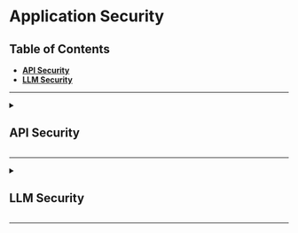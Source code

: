 # Application Security

## Table of Contents
- <b>[API Security](#api-security)</b>
- <b>[LLM Security](#llm-security)</b>

---
<details>
  <summary> <h2>API Security</h2> </summary>

### Key Concepts
- [3 Pillars of API Security](#3-pillars-of-api-security)
- [Securing API Servers](#securing-api-servers)
- [PCI-DSS Compliance](#pci-dss-compliance)
- [OWASP API Top 10](#owasp-api-top-10)

<br>

### 3 Pillars of API Security

<details>
  <summary> <b>Governance: Developing Secure APIs</b> </summary>
  
  <ul>
    <li><b>Benefits: </b>Establish consistency, Set expectations, Establishing standard processes, Enforcing security</li>
    <li><b>Awareness: </b>Know your APIs (e.g., infrastructure), Know your data (e.g., access), Know your risks</li>
    <ul>
      <li>Get Full Inventory of APIs: Purpose, Owner, Documentation</li>
      <li>Standardize & Enforce API Deployment Process: Ensure APIs are deployed after proper validation and approval, Enforce governance via Gateway & Marketplace</li>
      <li>Mandate API Documentation: Ensure APIs are consistent and reusable, Define documentation requirements</li>
      <li>Create API Development Standards: Style guides, Authentication requirements, Versioning, PII tracking</li>
      <li>Threat Modeling: 
        <ul>
          <li>Identify: APIs, Business flows, Data, Access Paths</li>
          <li>Assess: Vulnerabilities, Logic flaws, Access controls, 3rd party risk</li>
          <li>Probability: Examine likelihood of attack</li>
          <li>Impact: Understand Damage, Loss, Consequences of attack</li>
          <li>Mitigation: Develop a plan to address the risk</li>
        </ul>
      </li>
    </ul>
    <li><b>Policy: </b>Engineering process (e.g., dev & deploy), API documentation, Style guides</li>
    <ul>
      <li>Design Guides: Promote Governance, Consistency</li>
        <ul>
          <li>Authentication: type (basic, token, certificate), how to implement</li>
          <li>Authorization: Who has access to what, Enforcement policies</li>
          <li>Naming Conventions: URIs as nouns, Methods as verbs, Pluralization, Hierarchy, Case, Language, No jargon/abbreviations</li>
          <li>Error Codes: Status codes, Reference ID, Human readable messages</li>
          <li>Versioning: When to implement vs. not, Version types</li>
          <li>Units, Formats, Standards: Date/time formats, Timezones</li>
        </ul>
    </ul>
  </ul>
</details>

<details>
  <summary> <b>Testing: Ensuring APIs are Free from Flaws</b> </summary>

<ul>
  <li><b>API-First Testing: </b> Evaluate the API layer independent from the Web/Mobile App layer.</li>
  <li><b>API Pentesting Regiment:</b> Reconnaissance, Scanning, Endpoint Analysis, Authentication, Authorization, Assets Management, Injection, Mass Assignment, Rate-Limiting</li>
  <li><b>PenTesting Categories:</li>
    <ul>
      <li>API Security: Unsecure Endpoints, Authentication exploits, Enumeration, DOS & Rate-limiting, Missing TLS/SSL issues, Fuzzing/Injection, Fuzzing/Input validation, Server-side resource forgery, Server properties leaks</li>
      <li>Data Security: Access Control, Excessive/Sensitive data exposure, PII/PHI/PCI-DSS data, File/Directory exposure, Encryption At-Rest, Data exfiltration</li>
      <li>Business Logic: Cross-account access, API function abuse, Role-based access control, Pen-testing</li>
    </ul>
</ul>

</details>

<details>
  <summary> <b>Monitoring: Discovering Threats in Production</b> </summary>

<ul>
  <li><b>Runtime Protection: </b>Policy enforcement, Authentication, Traffic filtering</li>
  <li><b>Threat Detection: </b>Fraudulent traffic, Distributed attacks, Incident response </li>
  <li><b>Control Validation: </b>Verify API controls, Uncover anomalies</li>
  <li><b>Monitoring Approaches:</b>
    <ul>
      <li>Proactive (Blocking): API Gateway, Web App Firewall</li>
      <li>Reactive (Alerting): Logging, SIEM, Runtime API Threat Management</li>
    </ul>
  </li>
  <li><b>API Discovery:</b>
    <ul>
      <li>Monitoring can aid API inventory efforts: Identify API endpoints in use, Discover undocumented/unknown APIs</li>
      <li>Comprehensive discovery requires more resources: API Gateway, WAP, Code repository, Application testing, Crawling</li>
      <li>Reliance on traffic-based discovery misses: Internal API traffic unseen by traffic analysis tool, Pre-prod APIs, Unexercised endpoints</li>
    </ul>
  </li>
  <li><b>Limitations of Monitoring:</b>
    <ul>
      <li>Difficult to get full visibility: Requires sensors at every network segment</li>
      <li>High false-positive rate on threat detection: Live traffic contains limited context</li>
      <li>SaaS-based monitoring requres data share with 3rd parties: Increased privacy concern, bandwidth requirements</li>
      <li>Traffic-blocking solutions (e.g., firewalls) add latency</li>
    </ul>
  </li>
</ul>

</details>

<br>

### Securing API Servers 

 <details>
  <summary> <b>⚔️ CORS (Cross-Origin Resource Sharing)</b> </summary>
   
  <ul>
    <li>CORS is an HTTP-header based mechanism that allows a server to indicate any origins (domain, scheme, or port) other than its own from which a browser should permit loading resources. CORS defines what responses are allowed (e.g., POST, GET, DELETE), and from where (e.g., UI), using Origins, Credentials, Methods, and Headers. The CORS mechanism supports secure cross-origin requests and data transfers between browsers and web servers. </li>
    <li>The Cross Origin Site Policy header governs whether content can be mixed between locations.</li>
    <li>Why use CORS?
      <ul>
        <li>You have an API or web server with assets you want to protect (e.g., user data, intellectual property, branding).</li>
        <li>You don't want anyone to impersonate you.</li>
      </ul>
    </li>
    <li>CORS Response Headers:
      <ul>
        <li>Access-Control-Allow-Origin</li>
        <li>Access-Control-Allow-Credentials</li>
        <li>Access-Control-Expose-Headers</li>
        <li>Access-Control-Max-Age</li>
        <li>Access-Control-Allow-Methods</li>
        <li>Access-Control-Allow-Headers</li>
      </ul>
    </li>
  </ul>
  
 </details>

 <details>
  <summary> <b>🛑 Error Disclosure</b> </summary>
   
  <ul>
    <li>Handling errors is necessary, however it is important to review the error messaging to ensure you are not giving away information that could make it easier to attack your system. Ideally you want to have a set of error messages for developers to debug the system that is separate from what the end customers see. Design error handling with operational mindset of "how can this be used maliciously."</li>
    <li>Types of Generic Error Messages:</li>
    <ul>
      <li>"Something Went Wrong" (e.g., messages: [{type: "ERROR", key: "", value: "Check the email id."}])</li>
      <li>Brand Approach: "404 + Image" Error for anything you cannot access, whether or not it actually exists. In this way, the end user is not given more information than is necessary (i.e., "unauthorized").</li>
    </ul>
    <li>Error Handling Best Practices:</li>
    <ul>
      <li>Do's: Error early, Log the error, Include useful information for developers in the error, Display something specifically crafted for users in the error</li>
      <li>Don'ts: Bypass erros, Expose developer information to customers</li>
    </ul>
  </ul>
  
</details>

 <details>
  <summary> <b>💦 Server Information Leak</b> </summary>
   
  <ul>
    <li>A server information leak is anything that advertises the technology stack to external parties. Typically this advertisement is in the headers, as web servers advertise in headers by default, as well as appliances, caching, and cloud providers.</li>
    <li>Header Analysis:</li>
    <ul>
      <li>Use a client to access the API (nothing cached).</li>
      <li>Headers will be returned in a client or programming language.</li>
      <li>Look for Server, X-Powered-By, X-Version.</li>
    </ul>
  </ul>
  
</details>
 
 <details>
  <summary> <b>🍪 Insecure Cookies</b> </summary>
   
  <ul>
    <li>Insecure cookies are cookies stored without restrictive security settings, as well as including unecessary information within the cookie. Because cookies are cumulative, it will keep as much information sent from the server in an additive manner.</li>
    <li>Cookie Decoding: Find interesting keys/fields, Sort data types (e.g., Unique ID string, Numeric ID, Booleans, Encoded data), Decoding data (e.g., Delimiters, Base64 decode)</li>
    <li>Cookie Issues:</li>
    <ul>
      <li>Cookie forgine/Fuzzing (Trusting cookie data)</li>
      <li>Data harvesting, different site (http only + no domains)</li>
      <li>Data harvesting via XSS (http only)</li>
      <li>Data harvesting in-transit (secure flag)</li>
    </ul>
    <li>Solutions:</li>
    <ul>
      <li>Treat cookies as untrusted user data.</li>
      <li>Be restrictive on what data is stored in cookies.</li>
      <li>Analyze cookies from an offensive mindset.</li>
      <li>Add timeout on cookies.</li>
      <li>Add HTTP Only flag to prevent JS from other sites reading the cookies.</li>
      <li>Set a secure flag so that the cookie can't be read in-transit.</li>
    </ul>
  </ul>
  
</details>

 <details>
  <summary> <b>🛤️ Path Traversal</b> </summary>
   
  <ul>
    <li>Path traversal is anything that allows an attacker access to unintented paths on a server (e.g., /etc/passwd). This includes directory traversal and direct file access/reference.</li>
    <li>Common Painpoints: Dynamic file-includes which introduce runtime vulnerabilities, Loose Spec "str", Input data validation, Server config (e.g., Directory listings, Allowed include paths)</li>
    <li>Solutions:</li>
    <ul>
      <li>Input Sanitization: Specify what is allowed (ENUM, Array, List). Don't try to filter out bad.  Harden specs (e.g., max string length).</li>
      <li>Disable server directory listings.</li>
      <li>Don't store anything sensitive at web root (e.g., env configs, readme's, .git, .rsa).</li>
      <li>Hardening server configurations. Put web root on a separate drive from system.</li>
      <li>Remove variables from paths in source code.</li>
      <li>When in doubt, return ERROR.</li>
      <li>Defensive coding.</li>
    </ul>
  </ul>
  
</details>

 <details>
  <summary> <b>⏲️ Rate-Limiting</b> </summary>
   
  <ul>
    <li>Rate-limiting involves setting limitations on inbound requests to ensure service availability and reliability, as well as budgetary restrictions.</li>
    <li>Solutions:</li>
    <ul>
      <li>Set RateLimit Headers: RateLimit-Limit: 10, RateLimit-Remaining: 1, RateLimit-Reset: 7.</li>
      <li>HTTP Status: 429 (too many requests)</li>
      <li>Scope: User, Origin, Global, Resource, Endpoint</li>
      <li>Server-Side Throttling</li>
      <li>Limiting in Layers: Gateway/Network Appliance, Service, Server, Endpoint, User, Client Signature, Quota, Logic</li>
    </ul>
    <li>Additional Tips:</li>
    <ul>
      <li>Avoid using relational SQL operations to manage throttling.</li>
      <li>Avoid using disk operations.</li>
      <li>Include IP with User.</li>
      <li>Use cache where appropriate (e.g., same query). Example throttle solution: memcache-style (key = user, value = scope, TTL, time frame of throttle). Example cache solution: memcache/key-value store (key = query hash, value = result, TTL = short time window).</li>
    </ul>
  </ul>
  
</details>

<br>

### PCI-DSS Compliance 

<p align='center'><img src='https://github.com/kariemoorman/learn-cybersecurity/blob/main/images/pci-dss_requirements.png' alt='pci' /></p>

<details>
  <summary>2.2.7 Admin Console Access</summary>
  <br>
  <p>"[A]ll non console administrative access is encrypted using strong cryptography." </p>
  <p>Encrypted admin console access is required, not just for browser based UIs, but also for application programming interfaces or APIs.</p> 

  <p align='center'><img src='https://github.com/kariemoorman/learn-cybersecurity/blob/main/images/pci_2-2-7.png' alt='pci-277' /></p>

</details>

<details>
  <summary>6.0 Secure Software & Apps</summary>
  <br>
  <p>Apply Software Lifecycle (SLC) Processes and secure coding techniques in order to avoid software vulnerabilities. Create a culture of security by understanding application risks, writing more secure code, testing for vulnerabilities, and fixing issues ahead of production (i.e., shift left).</p>

  <p align='center'><img src='https://github.com/kariemoorman/learn-cybersecurity/blob/main/images/pci_6-0.png' alt='pci-60' /></p>
  
</details>


<details>
  <summary>6.2.1 Secure SW Development</summary>
  <br>
  <p></p>
  <p align='center'><img src='https://github.com/kariemoorman/learn-cybersecurity/blob/main/images/pci_6-2-1.png' alt='pci-621' /></p>
  
</details>


<details>
  <summary>6.2.2 Annual Developer Training</summary>
  <br>
  <p>Train developers to be security aware, incorporate robust automated testing into development lifecycle, and uphold security best practices. For API development, API developers must receive training on API security risks and best practices for avoiding vulnerabilities and exposures.</p>
  <p align='center'><img src='https://github.com/kariemoorman/learn-cybersecurity/blob/main/images/pci_6-2-2.png' alt='pci-622' /></p>

</details>



<details>
  <summary>6.2.3 Software Code Review</summary>
  <br>
  <p></p>
  <p align='center'><img src='https://github.com/kariemoorman/learn-cybersecurity/blob/main/images/pci_6-2-3.png' alt='pci-623' /></p>

</details>



<details>
  <summary>6.2.4 Prevent Common Vulnerabilities</summary>

  <br>
  <p></p>
  <p align='center'><img src='https://github.com/kariemoorman/learn-cybersecurity/blob/main/images/pci_6-2-4.png' alt='pci-624' /></p>

</details>

<details>
  <summary>6.3.1 Vulnerability Management</summary>

  <br>
  <p></p>
  <p align='center'><img src='https://github.com/kariemoorman/learn-cybersecurity/blob/main/images/pci_6-3-1.png' alt='pci-631' /></p>

</details>

<details>
  <summary>6.3.2 Software Inventory</summary>

  <br>
  <p></p>
  <p align='center'><img src='https://github.com/kariemoorman/learn-cybersecurity/blob/main/images/pci_6-3-2.png' alt='pci-632' /></p>

</details>

<details>
  <summary>6.4.1-2 Attack Protection</summary>

  <br>
  <p></p>
  <p align='center'><img src='https://github.com/kariemoorman/learn-cybersecurity/blob/main/images/pci_6-4.png' alt='pci-64' /></p>

</details>

<details>
  <summary>7.0 Strong Access Control</summary>

  <br>
  <p></p>
  <p align='center'><img src='https://github.com/kariemoorman/learn-cybersecurity/blob/main/images/pci_7-0.png' alt='pci-70' /></p>

</details> 

<details>
  <summary>10.0 Logging & Monitoring</summary>

  <br>
  <p></p>
  <p align='center'><img src='https://github.com/kariemoorman/learn-cybersecurity/blob/main/images/pci_10.png' alt='pci-10' /></p>

</details>

<details>
  <summary>11.0 Security Testing</summary>

  <br>
  <p></p>
  <p align='center'><img src='https://github.com/kariemoorman/learn-cybersecurity/blob/main/images/pci_11.png' alt='pci-11' /></p>

</details>

<br>

### [OWASP API Top 10](https://owasp.org/API-Security/editions/2023/en/0x11-t10/)

<table>
  <tr>
    <th>Number</th>
    <th>Name</th>
    <th>Description</th>
    <th>Risk Exposure</th>
    <th>Example</th>
    <th>Prevention</th>
  </tr>
  <tr>
    <td align='center' valign='top'>API1</td>
    <td valign='top'>BOLA: Broken Object-Level Authorization</td>
    <td valign='top'>Authorization issue; manipulation of API to access data/objects belonging to other users. Most damaging, and most difficult to detect in one's own applications.</td>
    <td valign='top'>Can lead to data loss, disclosure, data manipulation.</td>
    <td valign='top'><ul><li>Attacker authenticates as User A, then retrieves data on User B.</li></ul></td>
    <td valign='top'><ul><li>Define data access policies and implement associated controls.</li><li>Enforce data access controls at application logic layer.</li><li>Implement automated testing to find BOLA flaws.</li></ul></td>
  </tr>
  <tr>
    <td align='center' valign='top'>API2</td>
    <td valign='top'>Broken Authentication</td>
    <td valign='top'>Weak/poor authentication creates application vulnerability: missing security controls, poorly impelemented controls.</td>
    <td valign='top'>Account Takeover, Data Theft, Unauthorized Transactions</td>
    <td valign='top'><ul><li>Weak password requirements.</li><li>Credential stuffing: brute force ID/PW.</li><li>No captcha/rate limiting/lockout.</li><li>Non-validation of token expiration.</li><li>Insecure password storage.</li></ul></td>
    <td valign='top'><ul><li>Define authentication policies and standards; follow best practices</li><li>Implement continuous testing.</li></ul></td>
  </tr>
  <tr>
    <td align='center' valign='top'>API3</td>
    <td valign='top'>Broken Object Property Level Authorization</td>
    <td valign='top'>Exploitation of API endpoints via reading/modifying object values. "Mass Assignment": ability to update account objects, and "Excessive Data Exposure": unnecessarily revealing sensitive data.</td>
    <td valign='top'>Revealing protected user data.</td>
    <td valign='top'><ul><li>User is able to set "account-type=premium".</li><li>User search endpoint returns excessive, unnecessary details (e.g., PII data).</li></ul></td>
    <td valign='top'><ul><li>Ensure user can only access legitimate, permitted fields.</li><li>Return only minimum amount of data required for the task-specific use case.</li></ul></td>
  </tr>
  <tr>
    <td align='center' valign='top'>API4</td>
    <td valign='top'>Unrestricted Resource Consumption</td>
    <td valign='top'>Abuse of APIs due to high volumes of API calls, large requests, etc. (formerly "lack of resources and rate limiting").</td>
    <td valign='top'>Denial of Service (DOS), Performance impact, Mass data harvesting, Mass data loss</td>
    <td valign='top'><ul><li>Missing/inadequate rate controls to throttle or meter request volume per user account and per client.</li><li>Execution timeouts.</li><li>Max memory allocation.</li><li>Max number of files, upload size.</li><li>Excessive operations in single request.</li><li>Excessive records returned in single request.</li></ul></td>
    <td valign='top'><ul><li>Implement traffic controls.</li><li>Test effectiveness of controls.</li></ul></td>
  </tr>
  <tr>
    <td align='center' valign='top'>API5</td>
    <td valign='top'>Broken Function-level Authorization</td>
    <td valign='top'>Abuse of API functionality to improperly modify objects (e.g., CREATE, UPDATE, DELETE). Often involves replacing passive methods (e.g., GET) with active (PUT, DELETE).</td>
    <td valign='top'>Can lead to privilege escalation, Can be exploited to modify account details</td>
    <td valign='top'><ul><li>Modify parameters: "role=admin".</li><li>Delete an invoice.</li><li>Set account balance to $0.</li><li>Set GPA to 4.0.</li></ul></td>
    <td valign='top'><ul><li>Identify functions that expose high sensitivity capability and develop controls to limit access.</li><li>Implement continuous release testing to ensure proper behavior.</li></ul></td>
  </tr>
  <tr>
    <td align='center' valign='top'>API6</td>
    <td valign='top'>Unrestricted Access to Sensitive Business Flows</td>
    <td valign='top'>Typically a result of application logic flaw. Abuse of a legitimate business workflow through excessive, automated use. Rate limiting, captchas not always effective against fraudulent traffic. Rapid IP rotation, clearing cookies and other, distributed attacks make detection difficult.</td>
    <td valign='top'>Loss of critical business activity</td>
    <td valign='top'><ul><li>Mass, automated ticket purchasing.</li><li>High volume referral bonuses.</li></ul></td>
    <td valign='top'><ul><li>Identify critical business workflows.</li><li>Implement fraudulent traffic detection and control.</li><li>Setup and automate testing of control mechanisms.</li></ul></td>
  </tr>
  <tr>
    <td align='center' valign='top'>API7</td>
    <td valign='top'>Server-Side Request Forgery</td>
    <td valign='top'>Exploiting URL inputs to make a request to a malicious, 3rd party server.</td>
    <td valign='top'>Potential data leaks, SSRF creates a channel for malicious requests, data access or other fraudulent activity.</td>
    <td valign='top'><ul><li>Local file injection.</li><li>Malware downloaded from malicious site.</li><li>User submits (e.g., http://localhost/api/user-data).</li></ul></td>
    <td valign='top'><ul><li>Validate and sanitize ALL user-supplied information, including URL parameters.</li><li>Ensure communication permitted with trusted resources only.</li><li>Test URL validation effectiveness (e.g., fuzzing).</li></ul></td>
  </tr>
  <tr>
    <td align='center' valign='top'>API8</td>
    <td valign='top'>Security Misconfiguration</td>
    <td valign='top'>Encompasses a lack of hardening to unnecessary services.</td>
    <td valign='top'>Misconfigurations can expose sensitive user data, Potential for full server compromise (e.g., Log4J)</td>
    <td valign='top'><ul><li>Lack of security hardening.</li><li>Improperly configured permissions.</li><li>Missing security patches.</li><li>Unncessary features enabled.</li><li>Missing TLS.</li><li>CORS policy missing/improperly set.</li></ul></td>
    <td valign='top'><ul><li>Implement hardening procedures.</li><li>Routinely review configurations.</li><li>Implement automated, continuous security testing.</li></ul></td>
  </tr>
  <tr>
    <td align='center' valign='top'>API9</td>
    <td valign='top'>Improper Inventory Management</td>
    <td valign='top'>Unauthorized API access via old, unused API version, or thorugh trusted 3rd parties.</td>
    <td valign='top'>Data/account theft via unretired APIs, Exposure to sensitive data via improperly secured 3rd party APIs</td>
    <td valign='top'><ul><li>Old versions of APIs.</li><li>Unpatched endpoints.</li><li>Endpoints with weaker security.</li><li>Outdated documentation.</li><li>Unnecessarily exposed endpoints.</li><li>API access via 3rd party.</li></ul></td>
    <td valign='top'><ul><li>Deploy/manage all APIs in Gateway.</li><li>Define rules for versioning and retirement.</li><li>Periodically audit 3rd party access.</li></ul></td>
  </tr>
  <tr>
    <td align='center' valign='top'>API10</td>
    <td valign='top'>Unsafe Consumption of APIs</td>
    <td valign='top'>Exposures that occur via use of 3rd party APIs, which are generally trusted. However, 3rd parties can be exploited and used to attack all downstream APIs that rely on them.</td>
    <td valign='top'>Data theft, breach, account takeover</td>
    <td valign='top'><ul><li>Attacker inserts malicious address data to validation site used by Client.</li><li>Client fails too validate data and gets exploited.</li></ul></td>
    <td valign='top'><ul><li>Validate data returned by 3rd party APIs.</li><li>Evaluate security controls of 3rd party APIs.</li><li>Encrypt all API communications.</li><li>Maintain approved list of known locations integration APIs may be redirected, and routinely validate this list.</li></ul></td>
  </tr>
</table>

</details>

</details>

---

<details>
  <summary> <h2>LLM Security</h2> </summary>

### Key Concepts

- [OWASP LLM Top 10](#owasp-llm-top-10)

<br>

### [OWASP LLM Top 10](https://genai.owasp.org/llm-top-10/)

<table>
  <tr>
    <th>Number</th>
    <th>Name</th>
    <th>Description</th>
    <th>Risk Exposure</th>
    <th>Example</th>
    <th>Prevention</th>
  </tr>
  <tr>
    <td>LLM01</td>
    <td>Prompt Injection</td>
    <td></td>
    <td></td>
    <td></td>
    <td></td>
  </tr>
  <tr>
    <td>LLM02</td>
    <td>Insecure Output Handling</td>
    <td></td>
    <td></td>
    <td></td>
    <td></td>
  </tr>
  <tr>
    <td>LLM03</td>
    <td>Training Data Poisoning</td>
    <td></td>
    <td></td>
    <td></td>
    <td></td>
  </tr>
  <tr>
    <td>LLM04</td>
    <td>Model Denial of Service</td>
    <td></td>
    <td></td>
    <td></td>
    <td></td>
  </tr>
  <tr>
    <td>LLM05</td>
    <td>Supply Chain Vulnerabilities</td>
    <td></td>
    <td></td>
    <td></td>
    <td></td>
  </tr>
  <tr>
    <td>LLM06</td>
    <td>Sensitive Information Disclosure</td>
    <td></td>
    <td></td>
    <td></td>
    <td></td>
  </tr>
  <tr>
    <td>LLM07</td>
    <td>Insecure Plugin Design</td>
    <td></td>
    <td></td>
    <td></td>
    <td></td>
  </tr>
  <tr>
    <td>LLM08</td>
    <td>Excessive Agency</td>
    <td></td>
    <td></td>
    <td></td>
    <td></td>
  </tr>
  <tr>
    <td>LLM09</td>
    <td>Overreliance</td>
    <td></td>
    <td></td>
    <td></td>
    <td></td>
  </tr>
  <tr>
    <td>LLM10</td>
    <td>Model Theft</td>
    <td></td>
    <td></td>
    <td></td>
    <td></td>
  </tr>
</table>

</details>

---
